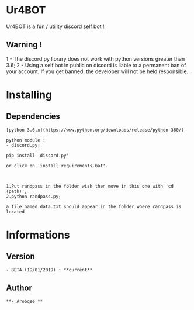 # Ur4BOT

  Ur4BOT is a fun / utility discord self bot !

## Warning !

  1 - The discord.py library does not work with python versions greater than 3.6;
  2 - Using a self bot in public on discord is liable to a permanent ban of your account. If you get banned, the developer will
  not be held responsible.

# Installing

  ## Dependencies

    [python 3.6.x](https://www.python.org/downloads/release/python-360/)

    python module :
    - discord.py;

    pip install 'discord.py'

    or click on 'install_requirements.bat'.



    1.Put randpass in the folder wish then move in this one with 'cd (path)';
    2.python randpass.py;

    a file named data.txt should appear in the folder where randpass is located

# Informations

  ## Version

    - BETA (19/01/2019) : **current**

  ## Author

    **- Arobqse_**
